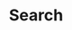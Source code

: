 ---
title: "Search" # in any language you want
layout: "search" # necessary for search
url: "/search"
description: "Description for Search"
summary: "search"
placeholder: "placeholder text in search input box"
---